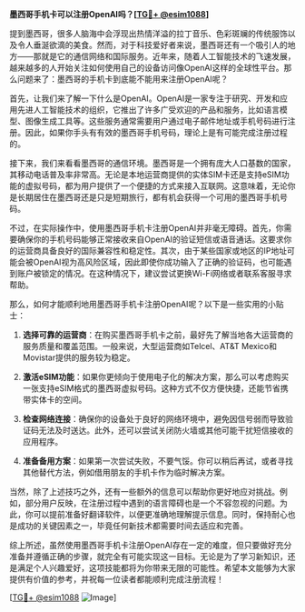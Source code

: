 **墨西哥手机卡可以注册OpenAI吗？[[TG💪+ @esim1088](https://t.me/s/esim1088)]**

提到墨西哥，很多人脑海中会浮现出热情洋溢的拉丁音乐、色彩斑斓的传统服饰以及令人垂涎欲滴的美食。然而，对于科技爱好者来说，墨西哥还有一个吸引人的地方——那就是它的通信网络和国际服务。近年来，随着人工智能技术的飞速发展，越来越多的人开始关注如何使用自己的设备访问像OpenAI这样的全球性平台。那么问题来了：墨西哥的手机卡到底能不能用来注册OpenAI呢？

首先，让我们来了解一下什么是OpenAI。OpenAI是一家专注于研究、开发和应用先进人工智能技术的组织，它推出了许多广受欢迎的产品和服务，比如语言模型、图像生成工具等。这些服务通常需要用户通过电子邮件地址或手机号码进行注册。因此，如果你手头有有效的墨西哥手机号码，理论上是有可能完成注册过程的。

接下来，我们来看看墨西哥的通信环境。墨西哥是一个拥有庞大人口基数的国家，其移动电话普及率非常高。无论是本地运营商提供的实体SIM卡还是支持eSIM功能的虚拟号码，都为用户提供了一个便捷的方式来接入互联网。这意味着，无论你是长期居住在墨西哥还是只是短期旅行，都有机会获得一个可用的墨西哥手机号码。

不过，在实际操作中，使用墨西哥手机卡注册OpenAI并非毫无障碍。首先，你需要确保你的手机号码能够正常接收来自OpenAI的验证短信或语音通话。这要求你的运营商具备良好的国际兼容性和稳定性。其次，由于某些国家或地区的IP地址可能会被OpenAI视为高风险区域，因此即使你成功输入了正确的验证码，也可能遇到账户被锁定的情况。在这种情况下，建议尝试更换Wi-Fi网络或者联系客服寻求帮助。

那么，如何才能顺利地用墨西哥手机卡注册OpenAI呢？以下是一些实用的小贴士：

1. **选择可靠的运营商**：在购买墨西哥手机卡之前，最好先了解当地各大运营商的服务质量和覆盖范围。一般来说，大型运营商如Telcel、AT&T Mexico和Movistar提供的服务较为稳定。
   
2. **激活eSIM功能**：如果你更倾向于使用电子化的解决方案，那么可以考虑购买一张支持eSIM格式的墨西哥虚拟号码。这种方式不仅方便快捷，还能节省携带实体卡的空间。

3. **检查网络连接**：确保你的设备处于良好的网络环境中，避免因信号弱而导致验证码无法及时送达。此外，还可以尝试关闭防火墙或其他可能干扰短信接收的应用程序。

4. **准备备用方案**：如果第一次尝试失败，不要气馁。你可以稍后再试，或者寻找其他替代方法，例如借用朋友的手机卡作为临时解决方案。

当然，除了上述技巧之外，还有一些额外的信息可以帮助你更好地应对挑战。例如，部分用户反映，在注册过程中遇到的语言障碍也是一个不容忽视的问题。为此，你可以提前准备好翻译软件，以便更准确地理解提示信息。同时，保持耐心也是成功的关键因素之一，毕竟任何新技术都需要时间去适应和完善。

综上所述，虽然使用墨西哥手机卡注册OpenAI存在一定的难度，但只要做好充分准备并遵循正确的步骤，就完全有可能实现这一目标。无论是为了学习新知识，还是满足个人兴趣爱好，这项技能都将为你带来无限的可能性。希望本文能够为大家提供有价值的参考，并祝每一位读者都能顺利完成注册流程！

[[TG💪+ @esim1088](https://t.me/s/esim1088) ![Image](https://i.postimg.cc/4NQfJmqS/Snipaste-2025-05-13-00-14-12.png)]